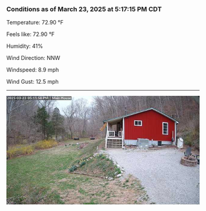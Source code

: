 ### Conditions as of March 23, 2025 at 5:17:15 PM CDT 

Temperature: 72.90 &deg;F

Feels like: 72.90 &deg;F

Humidity: 41%

Wind Direction: NNW

Windspeed: 8.9 mph

Wind Gust: 12.5 mph

---

<img src="./images/latest.jpeg"/>

